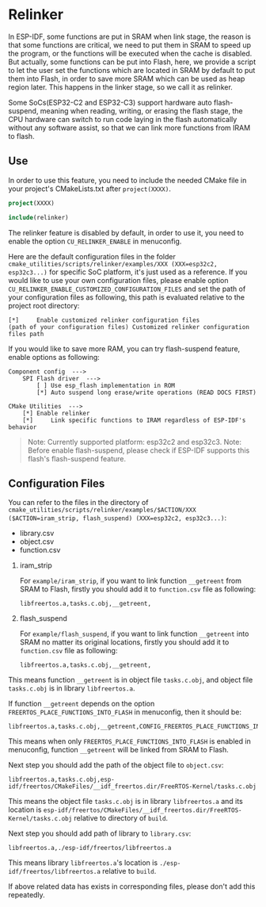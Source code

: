 # Relinker

In ESP-IDF, some functions are put in SRAM when link stage, the reason is that some functions are critical, we need to put them in SRAM to speed up the program, or the functions will be executed when the cache is disabled. But actually, some functions can be put into Flash, here, we provide a script to let the user set the functions which are located in SRAM by default to put them into Flash, in order to save more SRAM which can be used as heap region later. This happens in the linker stage, so we call it as relinker.

Some SoCs(ESP32-C2 and ESP32-C3) support hardware auto flash-suspend, meaning when reading, writing, or erasing the flash stage, the CPU hardware can switch to run code laying in the flash automatically without any software assist, so that we can link more functions from IRAM to flash.

## Use

In order to use this feature, you need to include the needed CMake file in your project's CMakeLists.txt after `project(XXXX)`.

```cmake
project(XXXX)

include(relinker)
```

The relinker feature is disabled by default, in order to use it, you need to enable the option `CU_RELINKER_ENABLE` in menuconfig.

Here are the default configuration files in the folder `cmake_utilities/scripts/relinker/examples/XXX (XXX=esp32c2, esp32c3...)` for specific SoC platform, it's just used as a reference. If you would like to use your own configuration files, please enable option `CU_RELINKER_ENABLE_CUSTOMIZED_CONFIGURATION_FILES` and set the path of your configuration files as following, this path is evaluated relative to the project root directory:

```
[*]     Enable customized relinker configuration files
(path of your configuration files) Customized relinker configuration files path
```

If you would like to save more RAM, you can try flash-suspend feature, enable options as following:

```
Component config  --->
    SPI Flash driver  --->
        [ ] Use esp_flash implementation in ROM
        [*] Auto suspend long erase/write operations (READ DOCS FIRST)

CMake Utilities  --->
    [*] Enable relinker
    [*]     Link specific functions to IRAM regardless of ESP-IDF's behavior
```

> Note: Currently supported platform: esp32c2 and esp32c3.
> Note: Before enable flash-suspend, please check if ESP-IDF supports this flash's flash-suspend feature.

## Configuration Files

You can refer to the files in the directory of `cmake_utilities/scripts/relinker/examples/$ACTION/XXX ($ACTION=iram_strip, flash_suspend) (XXX=esp32c2, esp32c3...)`:

- library.csv
- object.csv
- function.csv

1. iram_strip

    For `example/iram_strip`, if you want to link function `__getreent` from SRAM to Flash, firstly you should add it to `function.csv` file as following:

    ```
    libfreertos.a,tasks.c.obj,__getreent,
    ```

2. flash_suspend

    For `example/flash_suspend`, if you want to link function `__getreent` into SRAM no matter its original locations, firstly you should add it to `function.csv` file as following:

    ```
    libfreertos.a,tasks.c.obj,__getreent,
    ```

This means function `__getreent` is in object file `tasks.c.obj`, and object file `tasks.c.obj` is in library `libfreertos.a`.

If function `__getreent` depends on the option `FREERTOS_PLACE_FUNCTIONS_INTO_FLASH` in menuconfig, then it should be:

```
libfreertos.a,tasks.c.obj,__getreent,CONFIG_FREERTOS_PLACE_FUNCTIONS_INTO_FLASH
```

This means when only `FREERTOS_PLACE_FUNCTIONS_INTO_FLASH` is enabled in menuconfig, function `__getreent` will be linked from SRAM to Flash.

Next step you should add the path of the object file to `object.csv`:

```
libfreertos.a,tasks.c.obj,esp-idf/freertos/CMakeFiles/__idf_freertos.dir/FreeRTOS-Kernel/tasks.c.obj
```

This means the object file `tasks.c.obj` is in library `libfreertos.a` and its location is `esp-idf/freertos/CMakeFiles/__idf_freertos.dir/FreeRTOS-Kernel/tasks.c.obj` relative to directory of `build`.

Next step you should add path of library to `library.csv`:

```
libfreertos.a,./esp-idf/freertos/libfreertos.a
```

This means library `libfreertos.a`'s location is `./esp-idf/freertos/libfreertos.a` relative to `build`.

If above related data has exists in corresponding files, please don't add this repeatedly.